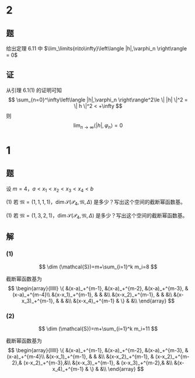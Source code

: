 # 2

## 题

给出定理 6.11 中 $\lim_\limits{n\to\infty}\left\langle |h|,\varphi_n \right\rangle = 0$ 

## 证

从引理 6.1(1) 的证明可知
$$
\sum_{n=0}^\infty\left\langle |h|,\varphi_n \right\rangle^2\le \| |h| \|^2 = \| h \|^2 < +\infty
$$
则
$$
\lim_{n\to\infty}\left\langle |h|,\varphi_n \right\rangle = 0
$$

# 1

## 题

设 $m=4$，$a<x_1<x_2<x_3<x_4<b$ 

(1) 若 $\mathfrak{M}=(1,1,1,1)$，$\dim\mathcal{S}(\mathcal{P}_4,\mathfrak{M},\Delta)$ 是多少？写出这个空间的截断幂函数基。

(1) 若 $\mathfrak{M}=(1,3,2,1)$，$\dim\mathcal{S}(\mathcal{P}_4,\mathfrak{M},\Delta)$ 是多少？写出这个空间的截断幂函数基。

## 解

### (1)

$$
\dim (\mathcal{S})=m+\sum_{i=1}^k m_i=8
$$

截断幂函数基为
$$
\begin{array}{lllll}
\{
&(x-a)_+^{m-1}, &(x-a)_+^{m-2}, &(x-a)_+^{m-3}, &(x-a)_+^{m-4}\\
&(x-x_1)_+^{m-1}, & & &\\
&(x-x_2)_+^{m-1}, & & &\\
&(x-x_3)_+^{m-1}, & & &\\
&(x-x_4)_+^{m-1} & \} & &\\
\end{array}
$$

### (2)


$$
\dim (\mathcal{S})=m+\sum_{i=1}^k m_i=11
$$

截断幂函数基为
$$
\begin{array}{lllll}
\{
&(x-a)_+^{m-1}, &(x-a)_+^{m-2}, &(x-a)_+^{m-3}, &(x-a)_+^{m-4}\\
&(x-x_1)_+^{m-1}, & & &\\
&(x-x_2)_+^{m-1}, & (x-x_2)_+^{m-2},& (x-x_2)_+^{m-3},&\\
&(x-x_3)_+^{m-1}, & (x-x_3)_+^{m-2},& &\\
&(x-x_4)_+^{m-1} & \} & &\\
\end{array}
$$

